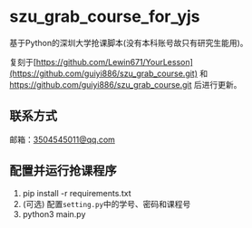# szu_grab_course_for_yjs

基于Python的深圳大学抢课脚本(没有本科账号故只有研究生能用)。

复刻于[https://github.com/Lewin671/YourLesson](https://github.com/guiyi886/szu_grab_course.git) 和 https://github.com/guiyi886/szu_grab_course.git 后进行更新。


## 联系方式
邮箱：3504545011@qq.com


## 配置并运行抢课程序
1. pip install -r requirements.txt
2. (可选) 配置`setting.py`中的学号、密码和课程号
3. python3 main.py

